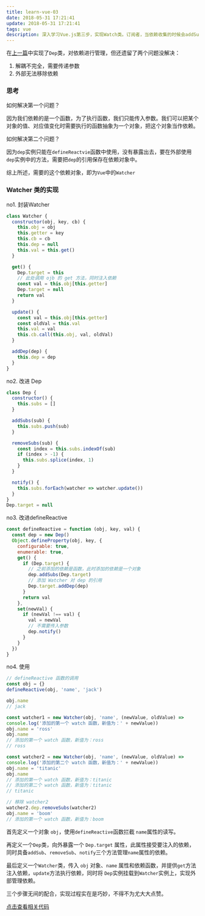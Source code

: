 ```yaml
---
title: learn-vue-03
date: 2018-05-31 17:21:41
update: 2018-05-31 17:21:41
tags: vue
description: 深入学习Vue.js第三步，实现Watch类。订阅者，当依赖收集的时候会addSub到subs中，在修改data中数据的时候会触发dep对象的notify，通知所有Watcher对象去修改对应视图。
---
```


在[上一篇](https://maywzp.github.io/2018/05/31/learn-vue-02/)中实现了`Dep`类，对依赖进行管理，但还遗留了两个问题没解决：

1. 解耦不完全，需要传递参数
2. 外部无法移除依赖

### 思考

如何解决第一个问题？

因为我们依赖的是一个函数，为了执行函数，我们只能传入参数。我们可以把某个对象的值、对应值变化时需要执行的函数抽象为一个对象，把这个对象当作依赖。

如何解决第二个问题？

因为`dep`实例只能在`defineReactvie`函数中使用，没有暴露出去，要在外部使用`dep`实例中的方法，需要把`dep`的引用保存在依赖对象中。

综上所述，需要的这个依赖对象，即为`Vue`中的`Watcher`

### Watcher 类的实现

no1. 封装Watcher

```javascript
class Watcher {
  constructor(obj, key, cb) {
    this.obj = obj
    this.getter = key
    this.cb = cb
    this.dep = null
    this.val = this.get()
  }

  get() {
    Dep.target = this
    // 此处调用 ojb 的 get 方法，同时注入依赖
    const val = this.obj[this.getter]
    Dep.target = null
    return val
  }

  update() {
    const val = this.obj[this.getter]
    const oldVal = this.val
    this.val = val
    this.cb.call(this.obj, val, oldVal)
  }

  addDep(dep) {
    this.dep = dep
  }
}
```

no2. 改进 Dep

```javascript
class Dep {
  constructor() {
    this.subs = []
  }

  addSubs(sub) {
    this.subs.push(sub)
  }

  removeSubs(sub) {
    const index = this.subs.indexOf(sub)
    if (index > -1) {
      this.subs.splice(index, 1)
    }
  }

  notify() {
    this.subs.forEach(watcher => watcher.update())
  }
}
Dep.target = null
```

no3. 改进defineReactive

```javascript
const defineReactive = function (obj, key, val) {
  const dep = new Dep()
  Object.defineProperty(obj, key, {
    configurable: true,
    enumerable: true,
    get() {
      if (Dep.target) {
        // 之前添加的依赖是函数，此时添加的依赖是一个对象
        dep.addSubs(Dep.target)
        // 添加 Watcher 对 dep 的引用
        Dep.target.addDep(dep)
      }
      return val
    },
    set(newVal) {
      if (newVal !== val) {
        val = newVal
        // 不需要传入参数
        dep.notify()
      }
    }
  })
}
```

no4. 使用

```javascript
// defineReactive 函数的调用
const obj = {}
defineReactive(obj, 'name', 'jack')

obj.name
// jack

const watcher1 = new Watcher(obj, 'name', (newValue, oldValue) =>
console.log('添加的第一个 watch 函数，新值为：' + newValue))
obj.name = 'ross'
obj.name
// 添加的第一个 watch 函数，新值为：ross
// ross

const watcher2 = new Watcher(obj, 'name', (newValue, oldValue) =>
console.log('添加的第二个 watch 函数，新值为：' + newValue))
obj.name = 'titanic'
obj.name
// 添加的第一个 watch 函数，新值为：titanic
// 添加的第二个 watch 函数，新值为：titanic
// titanic

// 移除 watcher2
watcher2.dep.removeSubs(watcher2)
obj.name = 'boom'
// 添加的第一个 watch 函数，新值为：boom
```

首先定义一个对象 `obj`，使用`defineReactive`函数拦截 `name`属性的读写。

再定义一个`Dep`类，向外暴露一个 `Dep.target` 属性，此属性接受要注入的依赖，同时具备`addSub`、`removeSub`、`notify`三个方法管理`name`属性的依赖。

最后定义一个`Watcher`类，传入 `obj` 对象、`name` 属性和依赖函数，并提供`get`方法注入依赖，`update`方法执行依赖，同时将 `Dep`实例挂载到`Watcher`实例上，实现外部管理依赖。

三个步骤无间的配合，实现过程实在是巧妙，不得不为尤大大点赞。

[点击查看相关代码](https://github.com/maywzp/LearnVue/blob/master/demo/learn-vue-03.js)